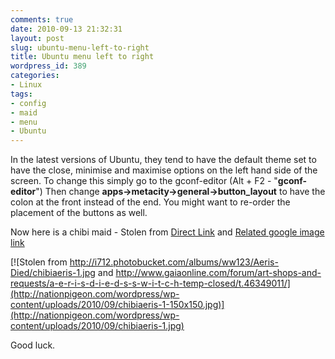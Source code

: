 ```yaml
---
comments: true
date: 2010-09-13 21:32:31
layout: post
slug: ubuntu-menu-left-to-right
title: Ubuntu menu left to right
wordpress_id: 389
categories:
- Linux
tags:
- config
- maid
- menu
- Ubuntu
---
```


In the latest versions of Ubuntu, they tend to have the default theme set to have the close, minimise and maximise options on the left hand side of the screen.  To change this simply go to the gconf-editor (Alt + F2 - "**gconf-editor**") Then change **apps->metacity->general->button_layout** to have the colon at the front instead of the end.  You might want to re-order the placement of the buttons as well.

Now here is a chibi maid - Stolen from [Direct Link](http://i712.photobucket.com/albums/ww123/Aeris-Died/chibiaeris-1.jpg) and [Related google image link](http://www.gaiaonline.com/forum/art-shops-and-requests/a-e-r-i-s-d-i-e-d-s-s-w-i-t-c-h-temp-closed/t.46349011/ )

[![Stolen from http://i712.photobucket.com/albums/ww123/Aeris-Died/chibiaeris-1.jpg and http://www.gaiaonline.com/forum/art-shops-and-requests/a-e-r-i-s-d-i-e-d-s-s-w-i-t-c-h-temp-closed/t.46349011/](http://nationpigeon.com/wordpress/wp-content/uploads/2010/09/chibiaeris-1-150x150.jpg)](http://nationpigeon.com/wordpress/wp-content/uploads/2010/09/chibiaeris-1.jpg)

Good luck.
